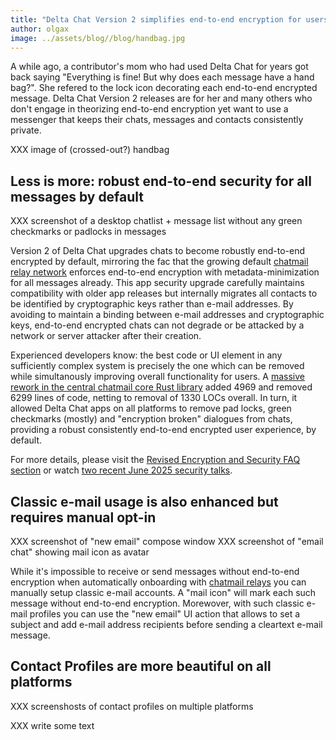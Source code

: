 ```yaml
---
title: "Delta Chat Version 2 simplifies end-to-end encryption for users" 
author: olgax
image: ../assets/blog//blog/handbag.jpg
---
```


A while ago, a contributor's mom who had used Delta Chat for years 
got back saying "Everything is fine! But why does each message have a hand bag?". 
She refered to the lock icon decorating each end-to-end encrypted message. 
Delta Chat Version 2 releases are for her and many others who don't engage in theorizing end-to-end encryption
yet want to use a messenger that keeps their chats, messages and contacts consistently private.

XXX image of (crossed-out?) handbag


## Less is more: robust end-to-end security for all messages by default 

XXX screenshot of a desktop chatlist + message list without any green checkmarks or padlocks in messages 

Version 2 of Delta Chat upgrades chats to become robustly end-to-end encrypted by default, 
mirroring the fac that the growing default [chatmail relay network](https://chatmail.at/relays) 
enforces end-to-end encryption with metadata-minimization for all messages already. 
This app security upgrade carefully maintains compatibility with older app releases
but internally migrates all contacts to be identified by cryptographic keys rather than e-mail addresses. 
By avoiding to maintain a binding between e-mail addresses and cryptographic keys, 
end-to-end encrypted chats can not degrade or be attacked by a network or server attacker after their creation. 

Experienced developers know: 
the best code or UI element in any sufficiently complex system is precisely the one which can be removed 
while simultanously improving overall functionality for users. 
A [massive rework in the central chatmail core Rust library](https://github.com/chatmail/core/pull/6796) 
added 4969 and removed 6299 lines of code, netting to removal of 1330 LOCs overall. 
In turn, it allowed Delta Chat apps on all platforms 
to remove pad locks, green checkmarks (mostly) and "encryption broken" dialogues from chats,
providing a robust consistently end-to-end encrypted user experience, by default. 

For more details, please visit the [Revised Encryption and Security FAQ section](help#encryption-and-security)
or watch [two recent June 2025 security talks](https://chaos.social/@delta/114794093068029745). 

## Classic e-mail usage is also enhanced but requires manual opt-in 

XXX screenshot of "new email" compose window 
XXX screenshot of "email chat" showing mail icon as avatar

While it's impossible 
to receive or send messages without end-to-end encryption
when automatically onboarding with [chatmail relays](https://chatmail.at/relays)
you can manually setup classic e-mail accounts. 
A "mail icon" will mark each such message without end-to-end encryption. 
Morewover, with such classic e-mail profiles you can use the "new email" UI action 
that allows to set a subject and add e-mail address recipients
before sending a cleartext e-mail message. 

## Contact Profiles are more beautiful on all platforms

XXX screenshosts of contact profiles on multiple platforms 

XXX write some text 
